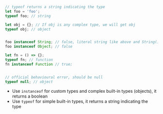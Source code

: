 ```ts
// typeof returns a string indicating the type
let foo = 'foo';
typeof foo; // string

let obj = {}; // If obj is any complex type, we will get obj
typeof obj; // object


foo instanceof String; // false, literal string like above and String() are not the same
foo instanceof Object; // false

let fn = () => {};
typeof fn; // function
fn instanceof Function // true;


// official behavioural error, should be null
typeof null; // object
```

* Use `instanceof` for custom types and complex built-in types (objects), it returns a boolean
* Use `typeof` for simple built-in types, it returns a string indicating the type
